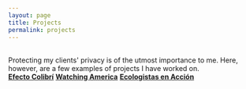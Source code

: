 ```yaml
---
layout: page
title: Projects
permalink: projects
---
```

<br/>
Protecting my clients' privacy is of the utmost importance to me. Here, however, are a few examples of projects I have worked on.  
<br/>
<a href="https://efectocolibri.com/en/" target="_blank"><b>Efecto Colibrí</b></a>  
<a href="http://watchingamerica.com/WA/author/bahrani-peacock/" target="_blank"><b>Watching America</b></a>  
<a href="http://fractura-hidraulica.blogspot.com/2018/07/spains-constitutional-court-endorses.html" target="_blank"><b>Ecologistas en Acción</b></a>
